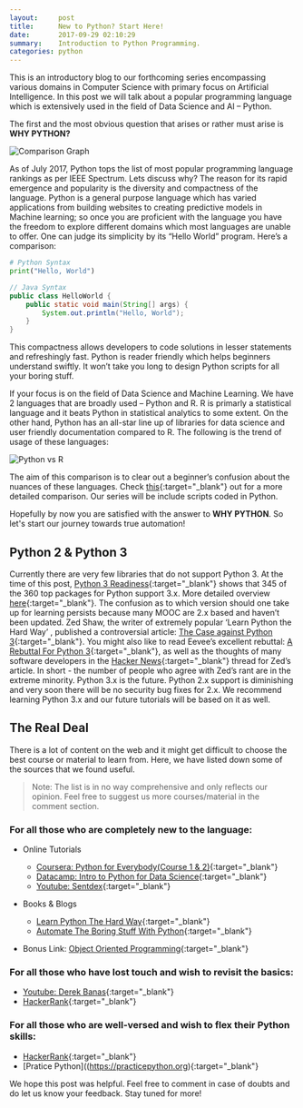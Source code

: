 ```yaml
---
layout:     post
title:      New to Python? Start Here!
date:       2017-09-29 02:10:29
summary:    Introduction to Python Programming.
categories: python
---
```

This is an introductory blog to our forthcoming series encompassing various domains in Computer Science with primary focus on Artificial Intelligence. In this post we will talk about a popular programming language which is extensively used in the field of Data Science and AI – Python.

The first and the most obvious question that arises or rather must arise is **WHY PYTHON?**

![Comparison Graph](https://github.com/djinit-ai/djinit-ai.github.io/blob/master/images/python_comparison.jpg?raw=true "Comparison Graph")

As of July 2017, Python tops the list of most popular programming language rankings as per IEEE Spectrum. Lets discuss why?
The reason for its rapid emergence and popularity is the diversity and compactness of the language. Python is a general purpose language which has varied applications from building websites to creating predictive models in Machine learning; so once you are proficient with the language you have the freedom to explore different domains which most languages are unable to offer. One can judge its simplicity by its “Hello World” program. Here’s a comparison:

```python
# Python Syntax
print("Hello, World")
```

```java
// Java Syntax
public class HelloWorld {
    public static void main(String[] args) {
        System.out.println("Hello, World");
    }
}
```
This compactness allows developers to code solutions in lesser statements and refreshingly fast. Python is reader friendly which helps beginners understand swiftly. It won’t take you long to design Python scripts for all your boring stuff. 

If your focus is on the field of Data Science and Machine Learning. We have 2 languages that are broadly used – Python and R. R is primarly a statistical language and it beats Python in statistical analytics to some extent. On the other hand, Python has an all-star line up of libraries for data science and user friendly documentation compared to R. The following is the trend of usage of these languages:

![Python vs R](https://github.com/djinit-ai/djinit-ai.github.io/blob/master/images/pythonvsr.jpg?raw=true "Python vs R")

The aim of this comparison is to clear out a beginner’s confusion about the nuances of these languages. Check [this](https://www.kdnuggets.com/2015/05/r-vs-python-data-science.html){:target="_blank"} out for a more detailed comparison. Our series will be include scripts coded in Python.

Hopefully by now you are satisfied with the answer to **WHY PYTHON**. So let's start our journey towards true automation!

## Python 2 & Python 3

Currently there are very few libraries that do not support Python 3. At the time of this post, [Python 3 Readiness](http://py3readiness.org/){:target="_blank"} shows that 345 of the 360 top packages for Python support 3.x. More detailed overview [here](http://sebastianraschka.com/Articles/2014_python_2_3_key_diff.html){:target="_blank"}. The confusion as to which version should one take up for learning persists because many MOOC are 2.x based and haven’t been updated. Zed Shaw, the writer of  extremely popular ‘Learn Python the Hard Way’ , published a controversial article: [The Case against Python 3](https://learnpythonthehardway.org/book/nopython3.html){:target="_blank"}. You might also like to read Eevee’s excellent rebuttal: [A Rebuttal For Python 3](https://eev.ee/blog/2016/11/23/a-rebuttal-for-python-3/){:target="_blank"}, as well as the thoughts of many software developers in the [Hacker News](https://news.ycombinator.com/item?id=13019819){:target="_blank"} thread for Zed’s article. In short - the number of people who agree with Zed’s rant are in the extreme minority. Python 3.x is the future. Python 2.x support is diminishing and very soon there will be no security bug fixes for 2.x. We recommend learning Python 3.x and our future tutorials will be based on it as well.

## The Real Deal

There is a lot of content on the web and it might get difficult to choose the best course or material to learn from. Here, we have listed down some of the sources that we found useful.

> Note: The list is in no way comprehensive and only reflects our opinion. Feel free to suggest us more courses/material in the comment section.

### For all those who are completely new to the language:
- Online Tutorials
  - [Coursera: Python for Everybody(Course 1 & 2)](https://www.coursera.org/specializations/python){:target="_blank"}
  - [Datacamp: Intro to Python for Data Science](https://www.datacamp.com/courses/intro-to-python-for-data-science){:target="_blank"}
  - [Youtube: Sentdex](https://www.youtube.com/playlist?list=PLQVvvaa0QuDe8XSftW-RAxdo6OmaeL85M){:target="_blank"}

- Books & Blogs
  - [Learn Python The Hard Way](https://learnpythonthehardway.org/){:target="_blank"}
  - [Automate The Boring Stuff With Python](https://drive.google.com/file/d/11mFUYzS5P5QeTetb21k7JjHmIATVKJTg/view?usp=sharing){:target="_blank"}

- Bonus Link: [Object Oriented Programming](https://www.python-course.eu/object_oriented_programming.php){:target="_blank"}

### For all those who have lost touch and wish to revisit the basics:
- [Youtube: Derek Banas](https://www.youtube.com/watch?v=N4mEzFDjqtA){:target="_blank"}
- [HackerRank](https://www.hackerrank.com/domains/python/py-introduction){:target="_blank"}

### For all those who are well-versed and wish to flex their Python skills:
- [HackerRank](https://www.hackerrank.com/domains/python/py-introduction){:target="_blank"}
- [Pratice Python]((https://practicepython.org){:target="_blank"}

We hope this post was helpful. Feel free to comment in case of doubts and do let us know your feedback. Stay tuned for more!
